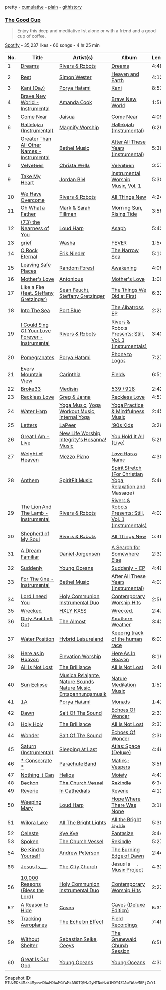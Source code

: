 pretty - [cumulative](/playlists/cumulative/37i9dQZF1DWUEbH7oMQunS.md) - [plain](/playlists/plain/37i9dQZF1DWUEbH7oMQunS) - [githistory](https://github.githistory.xyz/mackorone/spotify-playlist-archive/blob/main/playlists/plain/37i9dQZF1DWUEbH7oMQunS)

### [The Good Cup](https://open.spotify.com/playlist/37i9dQZF1DWUEbH7oMQunS)

> Enjoy this deep and meditative list  alone or with a friend and a good cup of coffee.

[Spotify](https://open.spotify.com/user/spotify) - 35,237 likes - 60 songs - 4 hr 25 min

| No. | Title | Artist(s) | Album | Length |
|---|---|---|---|---|
| 1 | [Dreams](https://open.spotify.com/track/1LbPuFrhTY3mwrIvOGGWRn) | [Rivers & Robots](https://open.spotify.com/artist/41yDmxekjnWShKi6nRmzZ4) | [Dreams](https://open.spotify.com/album/6d9lh8EoMSl1jmucqyoerC) | 4:48 |
| 2 | [Rest](https://open.spotify.com/track/5KgvL2S0YiQFP7bziJMJtS) | [Simon Wester](https://open.spotify.com/artist/2qUycRIHExBVUPIoq6RUkO) | [Heaven and Earth](https://open.spotify.com/album/5ioY02X8g47d9xxFcmgyRx) | 4:12 |
| 3 | [Kani \(Day\)](https://open.spotify.com/track/5h5CZG6DA94wk4lkf0a3bc) | [Porya Hatami](https://open.spotify.com/artist/6qGn1dMbzeGodjzNfzG4gZ) | [Kani](https://open.spotify.com/album/17gT7g6MJFP9JVAGYewSao) | 8:57 |
| 4 | [Brave New World \- Instrumental](https://open.spotify.com/track/2bg7epYk9RK63b710n9sUA) | [Amanda Cook](https://open.spotify.com/artist/53Gnd3lGlcL8ua9Yyu9xDP) | [Brave New World](https://open.spotify.com/album/1mwrXnM3nu9NA7Q1OCo0tV) | 1:59 |
| 5 | [Come Near](https://open.spotify.com/track/6L35gpPSKYwCyJWGEH4ucP) | [Jaisua](https://open.spotify.com/artist/7u5RAgXZgtZJ7yINfxdUc5) | [Come Near](https://open.spotify.com/album/6uElGh9tQQTiDZXnxRoG7e) | 4:09 |
| 6 | [Hallelujah \(Instrumental\)](https://open.spotify.com/track/0EwDdo8quPYP0MM3hZfa0t) | [Magnify Worship](https://open.spotify.com/artist/6PkpPJKGGLwWKOTdJ1Qwg2) | [Hallelujah \(Instrumental\)](https://open.spotify.com/album/43tahxPe9ZS5mNzdjzoTe7) | 6:28 |
| 7 | [Greater Than All Other Names \- Instrumental](https://open.spotify.com/track/5wZDGb6knlJSMRVIpnROCb) | [Bethel Music](https://open.spotify.com/artist/26T4yOaOoFJvUvxR87Y9HO) | [After All These Years \(Instrumental\)](https://open.spotify.com/album/6LCOx7X7XM1FEwxhDFXXMk) | 5:36 |
| 8 | [Velveteen](https://open.spotify.com/track/4EqMffOPYDDgXlwPgYgbUy) | [Christa Wells](https://open.spotify.com/artist/3gCNiuPNPiAA5UQSgb8Uby) | [Velveteen](https://open.spotify.com/album/5VjY0h9wEbhKYaYuk3QXnO) | 3:57 |
| 9 | [Take My Heart](https://open.spotify.com/track/4FtDp8L6RFyTJY61LWUJkW) | [Jordan Biel](https://open.spotify.com/artist/47ajtsMyL04FFtTblqx4Iw) | [Instrumental Worship Music, Vol\. 1](https://open.spotify.com/album/3MJUlOTqubrCSjFJGhmkNx) | 5:30 |
| 10 | [We Have Overcome](https://open.spotify.com/track/5kw4tBzuZmZpmlzDHjAuAn) | [Rivers & Robots](https://open.spotify.com/artist/41yDmxekjnWShKi6nRmzZ4) | [All Things New](https://open.spotify.com/album/3jXUhc7v2rGvSJss6cxt6a) | 4:24 |
| 11 | [Oh What a Father](https://open.spotify.com/track/1H8YQq1VQDwsFrw32npGEH) | [Mark & Sarah Tillman](https://open.spotify.com/artist/4GdeUL15baI90obDfYOvqX) | [Morning Sun, Rising Tide](https://open.spotify.com/album/09EayNj4y8JWxvwBUElf7q) | 3:56 |
| 12 | [\(73\) the Nearness of You](https://open.spotify.com/track/6Srfwh0SwoVrtQCir2Ywo7) | [Loud Harp](https://open.spotify.com/artist/1Tzbi2wUUDgttZfg5u6Gqu) | [Asaph](https://open.spotify.com/album/50pG0JOvL2leQ83ftMLLf5) | 5:42 |
| 13 | [grief](https://open.spotify.com/track/5B0G38qRKp1rk9pEobKyVQ) | [Washa](https://open.spotify.com/artist/7pjYf2S6lvNwiUjmoDpcOX) | [FEVER](https://open.spotify.com/album/02IV2ZLAvy2ZY35l9O6DnR) | 1:54 |
| 14 | [O Rock Eternal](https://open.spotify.com/track/5jESluIHyWKrA6DNA9HuUH) | [Erik Nieder](https://open.spotify.com/artist/5LfJyJ9ZnWxRWawuGFIMMh) | [The Narrow Sea](https://open.spotify.com/album/6sYxNRjg8MYDCdkDT1BfM8) | 5:13 |
| 15 | [Leaving Safe Places](https://open.spotify.com/track/5atbh6Zl7HLrtu50KNEjAc) | [Random Forest](https://open.spotify.com/artist/2FIKDET7MkO9hQgSyIW9ia) | [Awakening](https://open.spotify.com/album/5ZepsoS1zp9MHxH27TQqgm) | 4:06 |
| 16 | [Mother's Love](https://open.spotify.com/track/4okDfRfgksPHIfcQg0EO7f) | [Antonious](https://open.spotify.com/artist/4bILf77uMe0hzVlzHI5NYJ) | [Mother's Love](https://open.spotify.com/album/1meXXuh2oMMPXaxwidgVh0) | 1:00 |
| 17 | [Like a Fire \(feat\. Steffany Gretzinger\)](https://open.spotify.com/track/67CPUTw6oKStnmrIc0En6p) | [Sean Feucht](https://open.spotify.com/artist/3DJuBJtjHdjAXlpIZCltTR), [Steffany Gretzinger](https://open.spotify.com/artist/2akNRvGNB400IDDUMr1PHW) | [The Things We Did at First](https://open.spotify.com/album/3VS7ZrBjKzBWB7rYca7ALh) | 6:32 |
| 18 | [Into The Sea](https://open.spotify.com/track/5JhhawSlXCSYcu48LafOIn) | [Port Blue](https://open.spotify.com/artist/5YIHh4jZTLeCFsqCcrUQQY) | [The Albatross EP](https://open.spotify.com/album/7bW6ltN8Z9FWMeyBBwZ24H) | 2:22 |
| 19 | [I Could Sing Of Your Love Forever \- Instrumental](https://open.spotify.com/track/2Lb8tCvwV9CVSEjO9uTWWI) | [Rivers & Robots](https://open.spotify.com/artist/41yDmxekjnWShKi6nRmzZ4) | [Rivers & Robots Presents: Still, Vol\. 1 \(Instrumentals\)](https://open.spotify.com/album/4g34k44C3ymTpr86zk1FJM) | 3:43 |
| 20 | [Pomegranates](https://open.spotify.com/track/26p4guqZWBNsBSLTifE1Dy) | [Porya Hatami](https://open.spotify.com/artist/6qGn1dMbzeGodjzNfzG4gZ) | [Phone to Logos](https://open.spotify.com/album/3wowrmigbeUtUDfV2TociG) | 7:27 |
| 21 | [Every Mountain View](https://open.spotify.com/track/0QRGDEAWr8NtuUMKRpDzMh) | [Carinthia](https://open.spotify.com/artist/5EeqUStk4qDhsJk5RY2AQU) | [Fields](https://open.spotify.com/album/3i6D6F3708zUuNSA3zrf8s) | 6:51 |
| 22 | [Broke33](https://open.spotify.com/track/166QeYXOW2yS5Xy3q9V3GK) | [Medisin](https://open.spotify.com/artist/6lIxY5ICk6CAzFHERpAZnv) | [539 / 918](https://open.spotify.com/album/0s4EPOmFEtFvVxydSdnubg) | 2:42 |
| 23 | [Reckless Love](https://open.spotify.com/track/4odhDLNCwWGUBiuyh0SYzH) | [Greg & Janna](https://open.spotify.com/artist/50hdYBalxcpRtX8yfmUGIZ) | [Reckless Love](https://open.spotify.com/album/0VN15bs7ifMLjFeOX0WzW3) | 4:57 |
| 24 | [Water Harp](https://open.spotify.com/track/0uQIzIuNMfzCZCtRGSr4l9) | [Yoga Music](https://open.spotify.com/artist/6ppQ1vjjme5Jtz2ceBFcWY), [Yoga Workout Music](https://open.spotify.com/artist/6RVXIMP9f30jw4rBAn9RfW), [Internal Yoga](https://open.spotify.com/artist/01KhCk3LxZ60TnXjqdY5VI) | [Yoga Practice & Mindfulness Music](https://open.spotify.com/album/7ucUV4KGsEi5kYxZvRDMJj) | 2:45 |
| 25 | [Letters](https://open.spotify.com/track/0cqSEpg2nYbneh7RGNrDcp) | [LaPeer](https://open.spotify.com/artist/6rPGKWFVuwuRPPuh1QitHc) | ['90s Kids](https://open.spotify.com/album/5m0Qi0Nb6i8sQSqUu6HL69) | 3:26 |
| 26 | [Great I Am \- Live](https://open.spotify.com/track/3rJAP9G6hjx2kN8Jsvas09) | [New Life Worship](https://open.spotify.com/artist/0wCMw81dQdNPMRB4zadq5g), [Integrity's Hosanna! Music](https://open.spotify.com/artist/72iDlGYfVrntfpKzmAv0Hn) | [You Hold It All \(Live\)](https://open.spotify.com/album/7ELf5tQ4o4MQP1d6Ps8t5R) | 5:28 |
| 27 | [Weight of Heaven](https://open.spotify.com/track/32VNyf4R5Ed5ijLMpBAKGv) | [Mezzo Piano](https://open.spotify.com/artist/5DD8fdenQJ9zgVLaQVYdPQ) | [Love Has a Name](https://open.spotify.com/album/5hoVbdPfcDCKAisfnOyE3c) | 4:30 |
| 28 | [Anthem](https://open.spotify.com/track/1oh3kBFeCK4HGCHQwM5JKH) | [SpiritFit Music](https://open.spotify.com/artist/0Ogq9gIMIesIEd65hhYuew) | [Spirit Stretch \(For Christian Yoga, Relaxation and Massage\)](https://open.spotify.com/album/1MmYwTLBBXB1tScSdPUucb) | 5:46 |
| 29 | [The Lion And The Lamb \- Instrumental](https://open.spotify.com/track/4G46PbCzNXjAzYbzYGNc8Z) | [Rivers & Robots](https://open.spotify.com/artist/41yDmxekjnWShKi6nRmzZ4) | [Rivers & Robots Presents: Still, Vol\. 1 \(Instrumentals\)](https://open.spotify.com/album/4g34k44C3ymTpr86zk1FJM) | 4:02 |
| 30 | [Shepherd of My Soul](https://open.spotify.com/track/5JNhtYiyGpQQ6pDFtfpLLz) | [Rivers & Robots](https://open.spotify.com/artist/41yDmxekjnWShKi6nRmzZ4) | [All Things New](https://open.spotify.com/album/3jXUhc7v2rGvSJss6cxt6a) | 5:46 |
| 31 | [A Dream Familiar](https://open.spotify.com/track/0yFZ87wdLgoe0EtIh0BlgD) | [Daniel Jorgensen](https://open.spotify.com/artist/7ICe7sy78x2x8RhIfjj6kJ) | [A Search for Somewhere Else](https://open.spotify.com/album/0yqsLV1ezlAjFwXmvZ5tHs) | 2:32 |
| 32 | [Suddenly](https://open.spotify.com/track/5hcTf54Yvz9DKpshg3DGnL) | [Young Oceans](https://open.spotify.com/artist/41crVXG3GeS8TmyWEaPZVr) | [Suddenly \- EP](https://open.spotify.com/album/34CL0SBwvESZpXED6Xy3vN) | 4:49 |
| 33 | [For The One \- Instrumental](https://open.spotify.com/track/7ph250c2s06TIsL18QceuA) | [Bethel Music](https://open.spotify.com/artist/26T4yOaOoFJvUvxR87Y9HO) | [After All These Years \(Instrumental\)](https://open.spotify.com/album/6LCOx7X7XM1FEwxhDFXXMk) | 4:01 |
| 34 | [Lord I need You](https://open.spotify.com/track/2UYvWrbew5Bbb6PchbU4t4) | [Holy Communion Instrumental Duo](https://open.spotify.com/artist/7HLH8rV5mrT0SesUoaKEEr) | [Contemporary Worship Hits](https://open.spotify.com/album/4tSzeF6Rds3QY0NpUOf5s0) | 2:59 |
| 35 | [Wrecked.](https://open.spotify.com/track/7IL9XWhxEXJQsCpO1dgYkW) | [HXLY KXSS](https://open.spotify.com/artist/7yCFIIPxCy84VS0y2TUazj) | [Wrecked.](https://open.spotify.com/album/6UximDnjqOzwJ77MQNniVo) | 2:47 |
| 36 | [Dirty And Left Out](https://open.spotify.com/track/1SLJG1GJq87z1OKOn8YYNX) | [The Almost](https://open.spotify.com/artist/5X09SRt3qx77eh0XRreLjr) | [Southern Weather](https://open.spotify.com/album/5NtcxePyijMGPbFfmv5LgA) | 3:42 |
| 37 | [Water Position](https://open.spotify.com/track/0xewZVFTSDqOri45S4MuSq) | [Hybrid Leisureland](https://open.spotify.com/artist/2BKGxQhaUFgd8xAIkd5yb4) | [Keeping track of the human race](https://open.spotify.com/album/5hX85Wm3Ul9fZOZGxNRntt) | 6:03 |
| 38 | [Here as in Heaven](https://open.spotify.com/track/0fPwregqch9wLJj4yQH6Bk) | [Elevation Worship](https://open.spotify.com/artist/3YCKuqpv9nCsIhJ2v8SMix) | [Here As In Heaven](https://open.spotify.com/album/6KToyzPBIfHNyB5vWEfjrF) | 8:19 |
| 39 | [All Is Not Lost](https://open.spotify.com/track/1hxWqVqA9w1a8RiNgiU03u) | [The Brilliance](https://open.spotify.com/artist/26nltVmOVeIfYmwcmqTm7e) | [All Is Not Lost](https://open.spotify.com/album/0yqtrHyclhTchWJPvK3XvO) | 3:48 |
| 40 | [Sun Eclipse](https://open.spotify.com/track/2JuK7bIn9EAf0KOHL7LRuj) | [Musica Relajante](https://open.spotify.com/artist/5tLcSmEpxduAsr5nLUeJ7D), [Nature Sounds Nature Music](https://open.spotify.com/artist/2w5q7SKsUmpdUuyf5HOA2c), [Entspannungsmusik](https://open.spotify.com/artist/3xeIqGEgOD8QQstyUXSz4J) | [Nature Meditation Music](https://open.spotify.com/album/2gWI9xDvQ9wDGow7Uxe5uY) | 1:52 |
| 41 | [1A](https://open.spotify.com/track/7DBHgRCxyDh8G3p62yHd9g) | [Porya Hatami](https://open.spotify.com/artist/6qGn1dMbzeGodjzNfzG4gZ) | [Monads](https://open.spotify.com/album/2qrEhYgAOyshZHr08hlMaf) | 1:41 |
| 42 | [Dawn](https://open.spotify.com/track/5rFYyHoZgm6EaOw1NsHJP5) | [Salt Of The Sound](https://open.spotify.com/artist/0S3L6vtzNN4ArFWH2709SB) | [Echoes Of Wonder](https://open.spotify.com/album/0DuV8V9ZQQ7LnD22evmLsd) | 2:31 |
| 43 | [Holy Holy](https://open.spotify.com/track/4bAPk8AwHTAs5eMOt2yjbj) | [The Brilliance](https://open.spotify.com/artist/26nltVmOVeIfYmwcmqTm7e) | [All Is Not Lost](https://open.spotify.com/album/3tFBH9TyKnenOi1E6bjRbz) | 2:33 |
| 44 | [Wonder](https://open.spotify.com/track/3oBZhDhGuOfhrKjOEwgfWF) | [Salt Of The Sound](https://open.spotify.com/artist/0S3L6vtzNN4ArFWH2709SB) | [Echoes Of Wonder](https://open.spotify.com/album/0DuV8V9ZQQ7LnD22evmLsd) | 2:30 |
| 45 | [Saturn \(Instrumental\)](https://open.spotify.com/track/3ruBQU9YbaCP3DchyKNK4V) | [Sleeping At Last](https://open.spotify.com/artist/0MeLMJJcouYXCymQSHPn8g) | [Atlas: Space \(Deluxe\)](https://open.spotify.com/album/4D4rqEvVjxiQfN4iTUCiQH) | 4:49 |
| 46 | [\* Consecrate \*](https://open.spotify.com/track/36yXoh8itnI8XhHmKYfhUK) | [Parachute Band](https://open.spotify.com/artist/32vh2QQNm1zEgZHFREPiUk) | [Matins : Vespers](https://open.spotify.com/album/3OhQyo52BxUJLD1FaquZPv) | 3:56 |
| 47 | [Nothing It Can](https://open.spotify.com/track/4YEKwC3ipNg9LdR02OL8h2) | [Helios](https://open.spotify.com/artist/592TFYwu9Qb0RC1hKDbX2w) | [Moiety](https://open.spotify.com/album/26bsye3Q78IE7Kees8v8iO) | 4:47 |
| 48 | [Beckon](https://open.spotify.com/track/4do1jPPpGVUbOCEgMH2sB3) | [The Church Vessel](https://open.spotify.com/artist/56kazKXQjQT2Xy9k8HM5so) | [Rekindle](https://open.spotify.com/album/64qrjQnePZQS6tASw3qiVQ) | 6:34 |
| 49 | [Reverie](https://open.spotify.com/track/1ap1u1rzIpmJu9bRwyxYLa) | [In Cathedrals](https://open.spotify.com/artist/2a3Z1GLgmyfTgeK4r5Zu3n) | [Reverie](https://open.spotify.com/album/0dtL3GrsD3XfJA9YMBDhN1) | 4:12 |
| 50 | [Weeping Mary](https://open.spotify.com/track/3S96UVk0yav8F1MagcPYas) | [Loud Harp](https://open.spotify.com/artist/1Tzbi2wUUDgttZfg5u6Gqu) | [Hope Where There Was None](https://open.spotify.com/album/0r8wBWtCnNlJP5YE0vPLO5) | 3:16 |
| 51 | [Wilora Lake](https://open.spotify.com/track/3i1snwRlVC8Xf7SvBe72DI) | [All The Bright Lights](https://open.spotify.com/artist/1jcBaDji032lL60oRtCSKj) | [All the Bright Lights](https://open.spotify.com/album/482FZEz4s4xyx0hjk2GMB7) | 5:30 |
| 52 | [Celeste](https://open.spotify.com/track/32vbfNxA95SEawzrQSqcgv) | [Kye Kye](https://open.spotify.com/artist/7hB1zE5jfaEcmtLjnFpOGZ) | [Fantasize](https://open.spotify.com/album/41Ifm24Z3c8pAIFxMWUJp3) | 3:44 |
| 53 | [Spoken](https://open.spotify.com/track/6ShGxxZtve3jGLNtKhW9Um) | [The Church Vessel](https://open.spotify.com/artist/56kazKXQjQT2Xy9k8HM5so) | [Rekindle](https://open.spotify.com/album/64qrjQnePZQS6tASw3qiVQ) | 5:27 |
| 54 | [Be Kind to Yourself](https://open.spotify.com/track/6kg7KswPKQVqJkgNaQl2MH) | [Andrew Peterson](https://open.spotify.com/artist/1HYNk3B7EsRPIqAOACgjK1) | [The Burning Edge of Dawn](https://open.spotify.com/album/23a5fqEE5DSe4NOqS6wqSW) | 2:44 |
| 55 | [Jesus Is\_\_\_.](https://open.spotify.com/track/1ilsVjIPYIxPyjunBeDFLP) | [The City Church](https://open.spotify.com/artist/6HWUXnbMgWLWzkQAiTb4MZ) | [Jesus Is\_\_\_\. Music Project](https://open.spotify.com/album/05hvkkM29nIor7aT515II2) | 4:37 |
| 56 | [10,000 Reasons \(Bless the Lord\)](https://open.spotify.com/track/1fGxhZsxHPKUqfWgs1VFXN) | [Holy Communion Instrumental Duo](https://open.spotify.com/artist/7HLH8rV5mrT0SesUoaKEEr) | [Contemporary Worship Hits](https://open.spotify.com/album/4tSzeF6Rds3QY0NpUOf5s0) | 2:23 |
| 57 | [A Reason to Hide](https://open.spotify.com/track/4pffZgndhbmArERQwcVYSk) | [Caves](https://open.spotify.com/artist/2tzzfW0A5ktHkQ8W2JcBxD) | [Caves \(Deluxe Edition\)](https://open.spotify.com/album/7mIWBTJ3wBaYOtLiL0zwtJ) | 5:31 |
| 58 | [Tracking Aeroplanes](https://open.spotify.com/track/4J4yJ9VpPIIsRDf9w4cPG7) | [The Echelon Effect](https://open.spotify.com/artist/20lGLFmdtadbUYmqzFRcA2) | [Field Recordings](https://open.spotify.com/album/0TNUVnjYHwbsilNnbweuZa) | 7:48 |
| 59 | [Without Shelter](https://open.spotify.com/track/0mdBzoEiRNM2CFOuCmbUsb) | [Sebastian Selke](https://open.spotify.com/artist/3mvFzNzTcfPjg0gPiN90ui), [Ceeys](https://open.spotify.com/artist/6K8BBZapSLE6XGXF4htbIT) | [The Grunewald Church Session](https://open.spotify.com/album/6oLX7bPI80ncEhjsb997KY) | 6:58 |
| 60 | [Great Is Our God](https://open.spotify.com/track/5TO4KuGzOBKG6CqxHm4wRD) | [Young Oceans](https://open.spotify.com/artist/41crVXG3GeS8TmyWEaPZVr) | [Young Oceans](https://open.spotify.com/album/1367PHceftcW1GcBTbzuzB) | 4:33 |

Snapshot ID: `MTUzMDk4Mzk4MywwMDAwMDAwMGYwMzA5OTQ0MzIyMTNmNzA1MDY4ZDAwYWUwMGFjZmY1`
